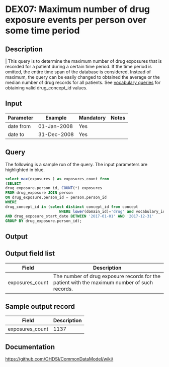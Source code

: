<!---
Group:drug exposure
Name:DEX07 Maximum number of drug exposure events per person over some time period
Author:Patrick Ryan
CDM Version: 5.0
-->

# DEX07: Maximum number of drug exposure events per person over some time period

## Description
| This query is to determine the maximum number of drug exposures that is recorded for a patient during a certain time period. If the time period is omitted, the entire time span of the database is considered. Instead of maximum, the query can be easily changed to obtained the average or the median number of drug records for all patients. See  [vocabulary queries](http://vocabqueries.omop.org/drug-queries) for obtaining valid drug_concept_id values.

## Input

|  Parameter |  Example |  Mandatory |  Notes |
| --- | --- | --- | --- |
| date from | 01-Jan-2008 | Yes | | 
| date to | 31-Dec-2008 | Yes |   | 

## Query
The following is a sample run of the query. The input parameters are highlighted in  blue. 

```sql
select max(exposures ) as exposures_count from 
(SELECT 
drug_exposure.person_id, COUNT(*) exposures 
FROM drug_exposure JOIN person
ON drug_exposure.person_id = person.person_id
WHERE 
drug_concept_id in (select distinct concept_id from concept 
                        WHERE lower(domain_id)='drug' and vocabulary_id='RxNorm' and standard_concept='S')
AND drug_exposure_start_date BETWEEN '2017-01-01' AND '2017-12-31' 
GROUP BY drug_exposure.person_id);
```

## Output

## Output field list

|  Field |  Description |
| --- | --- | 
| exposures_count | The number of drug exposure records for the patient with the maximum number of such records. |


## Sample output record

|  Field |  Description |
| --- | --- | 
| exposures_count | 1137 |

## Documentation
https://github.com/OHDSI/CommonDataModel/wiki/
